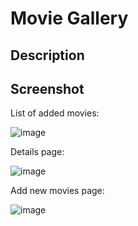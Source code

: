 # Movie Gallery



## Description

## Screenshot

List of added movies:

![image](https://user-images.githubusercontent.com/74434237/114319848-d90c2f80-9ad8-11eb-8232-c71620987730.png)

Details page:

![image](https://user-images.githubusercontent.com/74434237/114320772-2c807c80-9add-11eb-9da5-40f1566e9847.png)

Add new movies page:

![image](https://user-images.githubusercontent.com/74434237/114320631-6bfa9900-9adc-11eb-9010-da58fdaa96c6.png)
